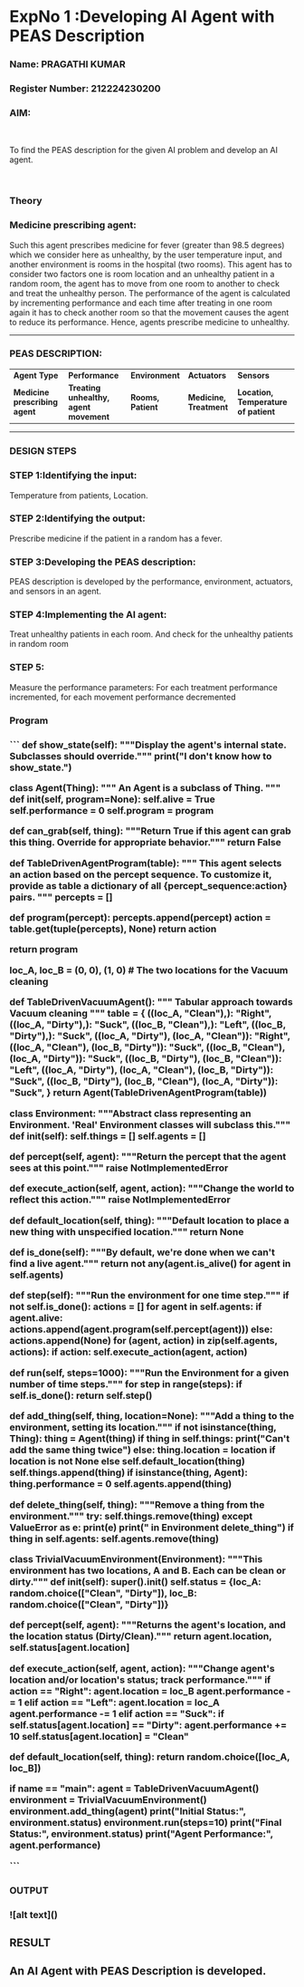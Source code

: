 <h1>ExpNo 1 :Developing AI Agent with PEAS Description</h1>
<h3>Name: PRAGATHI KUMAR</h3>
<h3>Register Number: 212224230200</h3>


<h3>AIM:</h3>
<br>
<p>To find the PEAS description for the given AI problem and develop an AI agent.</p>
<br>
<h3>Theory</h3>
<h3>Medicine prescribing agent:</h3>
<p>Such this agent prescribes medicine for fever (greater than 98.5 degrees) which we consider here as unhealthy, by the user temperature input, and another environment is rooms in the hospital (two rooms). This agent has to consider two factors one is room location and an unhealthy patient in a random room, the agent has to move from one room to another to check and treat the unhealthy person. The performance of the agent is calculated by incrementing performance and each time after treating in one room again it has to check another room so that the movement causes the agent to reduce its performance. Hence, agents prescribe medicine to unhealthy.</p>
<hr>
<h3>PEAS DESCRIPTION: </h3>
<table>
  <tr>
    <td><strong>Agent Type</strong></td>
    <td><strong>Performance</strong></td>
     <td><strong>Environment</strong></td>
    <td><strong>Actuators</strong></td>
    <td><strong>Sensors</strong></td>
  </tr>
    <tr>
    <td><strong>Medicine prescribing agent</strong></td>
    <td><strong>Treating unhealthy, agent movement</strong></td>
     <td><strong>Rooms, Patient</strong></td>
    <td><strong>Medicine, Treatment</strong></td>
    <td><strong>Location, Temperature of patient</strong></td>
  </tr>
</table>
<hr>
<H3>DESIGN STEPS</H3>
<h3>STEP 1:Identifying the input:</h3>
<p>Temperature from patients, Location.</p>
<h3>STEP 2:Identifying the output:</h3>
<p>Prescribe medicine if the patient in a random has a fever.</p>
<h3>STEP 3:Developing the PEAS description:</h3>
<p>PEAS description is developed by the performance, environment, actuators, and sensors in an agent.</p>
<h3>STEP 4:Implementing the AI agent:</h3>
<p>Treat unhealthy patients in each room. And check for the unhealthy patients in random room</p>
<h3>STEP 5:</h3>
<p>Measure the performance parameters: For each treatment performance incremented, for each movement performance decremented</p>
<H3>Program<H3>
<P>
```
def show_state(self):
    """Display the agent's internal state. Subclasses should override."""
    print("I don't know how to show_state.")

class Agent(Thing):
    """
    An Agent is a subclass of Thing.
    """
    def __init__(self, program=None):
        self.alive = True
        self.performance = 0
        self.program = program

def can_grab(self, thing):
    """Return True if this agent can grab this thing. Override for appropriate behavior."""
    return False

def TableDrivenAgentProgram(table):
    """
    This agent selects an action based on the percept sequence.
    To customize it, provide as table a dictionary of all {percept_sequence:action} pairs.
    """
    percepts = []

def program(percept):
    percepts.append(percept)
    action = table.get(tuple(percepts), None)
    return action

return program

loc_A, loc_B = (0, 0), (1, 0)  # The two locations for the Vacuum cleaning

def TableDrivenVacuumAgent():
    """
    Tabular approach towards Vacuum cleaning
    """
    table = {
        ((loc_A, "Clean"),): "Right",
        ((loc_A, "Dirty"),): "Suck",
        ((loc_B, "Clean"),): "Left",
        ((loc_B, "Dirty"),): "Suck",
        ((loc_A, "Dirty"), (loc_A, "Clean")): "Right",
        ((loc_A, "Clean"), (loc_B, "Dirty")): "Suck",
        ((loc_B, "Clean"), (loc_A, "Dirty")): "Suck",
        ((loc_B, "Dirty"), (loc_B, "Clean")): "Left",
        ((loc_A, "Dirty"), (loc_A, "Clean"), (loc_B, "Dirty")): "Suck",
        ((loc_B, "Dirty"), (loc_B, "Clean"), (loc_A, "Dirty")): "Suck",
    }
    return Agent(TableDrivenAgentProgram(table))

class Environment:
    """Abstract class representing an Environment. 'Real' Environment classes will subclass this."""
    def __init__(self):
        self.things = []
        self.agents = []

def percept(self, agent):
    """Return the percept that the agent sees at this point."""
    raise NotImplementedError

def execute_action(self, agent, action):
    """Change the world to reflect this action."""
    raise NotImplementedError

def default_location(self, thing):
    """Default location to place a new thing with unspecified location."""
    return None

def is_done(self):
    """By default, we're done when we can't find a live agent."""
    return not any(agent.is_alive() for agent in self.agents)

def step(self):
    """Run the environment for one time step."""
    if not self.is_done():
        actions = []
        for agent in self.agents:
            if agent.alive:
                actions.append(agent.program(self.percept(agent)))
            else:
                actions.append(None)
        for (agent, action) in zip(self.agents, actions):
            if action:
                self.execute_action(agent, action)

def run(self, steps=1000):
    """Run the Environment for a given number of time steps."""
    for step in range(steps):
        if self.is_done():
            return
        self.step()

def add_thing(self, thing, location=None):
    """Add a thing to the environment, setting its location."""
    if not isinstance(thing, Thing):
        thing = Agent(thing)
    if thing in self.things:
        print("Can't add the same thing twice")
    else:
        thing.location = location if location is not None else self.default_location(thing)
        self.things.append(thing)
        if isinstance(thing, Agent):
            thing.performance = 0
            self.agents.append(thing)

def delete_thing(self, thing):
    """Remove a thing from the environment."""
    try:
        self.things.remove(thing)
    except ValueError as e:
        print(e)
        print(" in Environment delete_thing")
    if thing in self.agents:
        self.agents.remove(thing)

class TrivialVacuumEnvironment(Environment):
    """This environment has two locations, A and B. Each can be clean or dirty."""
    def __init__(self):
        super().__init__()
        self.status = {loc_A: random.choice(["Clean", "Dirty"]), loc_B: random.choice(["Clean", "Dirty"])}

def percept(self, agent):
    """Returns the agent's location, and the location status (Dirty/Clean)."""
    return agent.location, self.status[agent.location]

def execute_action(self, agent, action):
    """Change agent's location and/or location's status; track performance."""
    if action == "Right":
        agent.location = loc_B
        agent.performance -= 1
    elif action == "Left":
        agent.location = loc_A
        agent.performance -= 1
    elif action == "Suck":
        if self.status[agent.location] == "Dirty":
            agent.performance += 10
            self.status[agent.location] = "Clean"

def default_location(self, thing):
    return random.choice([loc_A, loc_B])

if __name__ == "__main__":
    agent = TableDrivenVacuumAgent()
    environment = TrivialVacuumEnvironment()
    environment.add_thing(agent)
    print("Initial Status:", environment.status)
    environment.run(steps=10)
    print("Final Status:", environment.status)
    print("Agent Performance:", agent.performance)
<P>
```
<H3>OUTPUT<H3>
![alt text](<WhatsApp Image 2025-04-28 at 18.59.41_754523cd.jpg>)
<H3>RESULT<H3>
<P>An AI Agent with PEAS Description is developed.<P>

